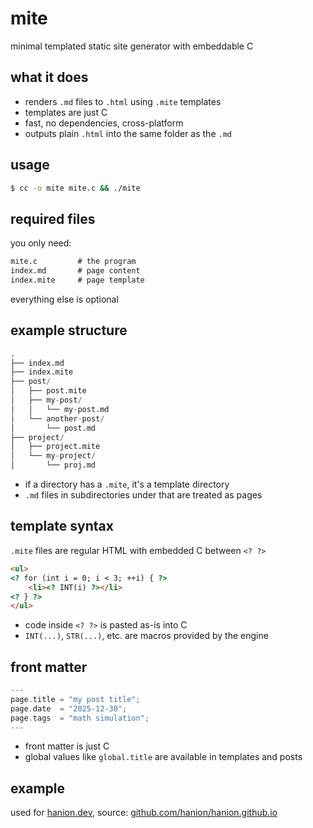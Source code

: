 # mite

minimal templated static site generator with embeddable C

## what it does

- renders `.md` files to `.html` using `.mite` templates
- templates are just C
- fast, no dependencies, cross-platform
- outputs plain `.html` into the same folder as the `.md`

## usage

```sh
$ cc -o mite mite.c && ./mite
```

## required files

you only need:

```txt
mite.c         # the program
index.md       # page content
index.mite     # page template
```

everything else is optional

## example structure

```py
.
├── index.md
├── index.mite
├── post/
│   ├── post.mite
│   ├── my-post/
│   │   └── my-post.md
│   └── another-post/
│       └── post.md
├── project/
│   ├── project.mite
│   └── my-project/
│       └── proj.md
```

- if a directory has a `.mite`, it's a template directory
- `.md` files in subdirectories under that are treated as pages

## template syntax

`.mite` files are regular HTML with embedded C between `<? ?>`

```html
<ul>
<? for (int i = 0; i < 3; ++i) { ?>
	<li><? INT(i) ?></li>
<? } ?>
</ul>
```

- code inside `<? ?>` is pasted as-is into C
- `INT(...)`, `STR(...)`, etc. are macros provided by the engine

## front matter

```c
---
page.title = "my post title";
page.date  = "2025-12-30";
page.tags  = "math simulation";
---
```

- front matter is just C
- global values like `global.title` are available in templates and posts

## example

used for [hanion.dev](https://hanion.dev), source: [github.com/hanion/hanion.github.io](https://github.com/hanion/hanion.github.io)


